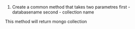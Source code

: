 1. Create a common method that takes two parametres
first - databasename
second - collection name

This method will return mongo collection
